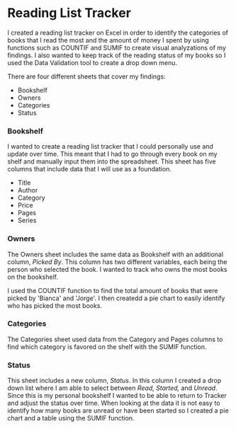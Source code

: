 # Reading List Tracker
I created a reading list tracker on Excel in order to identify the categories of books that I read the most and the amount of money I spent by using functions such as COUNTIF and SUMIF to create visual analyzations of my findings. I also wanted to keep track of the reading status of my books so I used the Data Validation tool to create a drop down menu. 

There are four different sheets that cover my findings:
* Bookshelf
* Owners 
* Categories 
* Status


### Bookshelf

I wanted to create a reading list tracker that I could personally use and update over time. This meant that I had to go through every book on my shelf and manually input them into the spreadsheet. 
This sheet has five columns that include data that I will use as a foundation. 
* Title
* Author
* Category
* Price
* Pages
* Series

### Owners
The Owners sheet includes the same data as Bookshelf with an additional column, *Picked By*. This column has two different variables, each being the person who selected the book. I wanted to track who owns the most books on the bookshelf. 

I used the COUNTIF function to find the total amount of books that were picked by 'Bianca' and 'Jorge'.
I then createdd a pie chart to easily identify who has picked the most books.  

### Categories
 The Categories sheet used data from the Category and Pages columns to find which category is favored on the shelf with the SUMIF function. 
 
 ### Status
 This sheet includes a new column, *Status*. In this column I created a drop down list where I am able to select between *Read, Started,* and *Unread*. Since this is my personal bookshelf I wanted to be able to return to Tracker and adjust the status over time. 
 When looking at the data it is not easy to identify how many books are unread or have been started so I created a pie chart and a table using the SUMIF function. 
